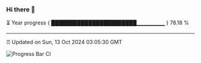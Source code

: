 ### Hi there 👋

⏳ Year progress { ███████████████████████▁▁▁▁▁▁▁ } 78.18 %

---

⏰ Updated on Sun, 13 Oct 2024 03:05:30 GMT

![Progress Bar CI](https://github.com/IshwaranRudhara/GIT-ACTION/workflows/Progress%20Bar%20CI/badge.svg)
